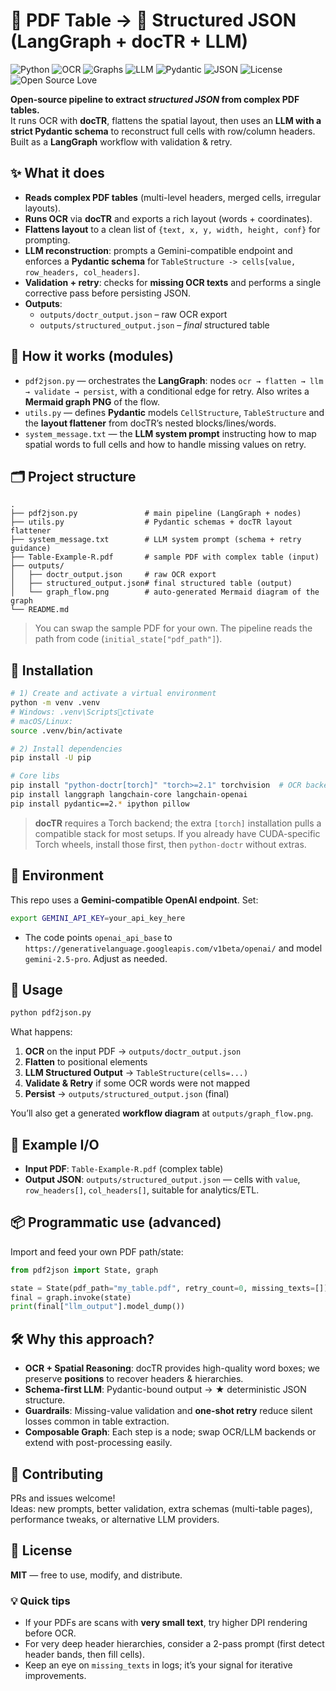 # 📄 PDF Table → 🧩 Structured JSON (LangGraph + docTR + LLM)

![Python](https://img.shields.io/badge/Python-3.10%2B-blue)
![OCR](https://img.shields.io/badge/OCR-docTR%20(Transformers)-orange)
![Graphs](https://img.shields.io/badge/Workflow-LangGraph-9cf)
![LLM](https://img.shields.io/badge/LLM-Gemini%20(OpenAI%20compat)-purple)
![Pydantic](https://img.shields.io/badge/Schema-Pydantic-informational)
![JSON](https://img.shields.io/badge/Output-Structured%20JSON-success)
![License](https://img.shields.io/badge/License-MIT-green)
![Open Source Love](https://img.shields.io/badge/%E2%9D%A4%EF%B8%8F-Open%20Source-pink)

**Open-source pipeline to extract *structured JSON* from complex PDF tables.**  
It runs OCR with **docTR**, flattens the spatial layout, then uses an **LLM with a strict Pydantic schema** to reconstruct full cells with row/column headers. Built as a **LangGraph** workflow with validation & retry.

## ✨ What it does

- **Reads complex PDF tables** (multi-level headers, merged cells, irregular layouts).
- **Runs OCR** via **docTR** and exports a rich layout (words + coordinates).
- **Flattens layout** to a clean list of `{text, x, y, width, height, conf}` for prompting.
- **LLM reconstruction**: prompts a Gemini-compatible endpoint and enforces a **Pydantic schema** for `TableStructure -> cells[value, row_headers, col_headers]`.
- **Validation + retry**: checks for **missing OCR texts** and performs a single corrective pass before persisting JSON.
- **Outputs**:
  - `outputs/doctr_output.json` – raw OCR export  
  - `outputs/structured_output.json` – *final* structured table

## 🧠 How it works (modules)

- `pdf2json.py` — orchestrates the **LangGraph**: nodes `ocr → flatten → llm → validate → persist`, with a conditional edge for retry. Also writes a **Mermaid graph PNG** of the flow.
- `utils.py` — defines **Pydantic** models `CellStructure`, `TableStructure` and the **layout flattener** from docTR’s nested blocks/lines/words.
- `system_message.txt` — the **LLM system prompt** instructing how to map spatial words to full cells and how to handle missing values on retry.

## 🗂 Project structure

```
.
├── pdf2json.py               # main pipeline (LangGraph + nodes)
├── utils.py                  # Pydantic schemas + docTR layout flattener
├── system_message.txt        # LLM system prompt (schema + retry guidance)
├── Table-Example-R.pdf       # sample PDF with complex table (input)
├── outputs/
│   ├── doctr_output.json     # raw OCR export
│   ├── structured_output.json# final structured table (output)
│   └── graph_flow.png        # auto-generated Mermaid diagram of the graph
└── README.md
```

> You can swap the sample PDF for your own. The pipeline reads the path from code (`initial_state["pdf_path"]`).

## 🔧 Installation

```bash
# 1) Create and activate a virtual environment
python -m venv .venv
# Windows: .venv\Scriptsctivate
# macOS/Linux:
source .venv/bin/activate

# 2) Install dependencies
pip install -U pip

# Core libs
pip install "python-doctr[torch]" "torch>=2.1" torchvision  # OCR backend
pip install langgraph langchain-core langchain-openai
pip install pydantic==2.* ipython pillow
```

> **docTR** requires a Torch backend; the extra `[torch]` installation pulls a compatible stack for most setups. If you already have CUDA-specific Torch wheels, install those first, then `python-doctr` without extras.

## 🔐 Environment

This repo uses a **Gemini-compatible OpenAI endpoint**. Set:

```bash
export GEMINI_API_KEY=your_api_key_here
```

- The code points `openai_api_base` to `https://generativelanguage.googleapis.com/v1beta/openai/` and model `gemini-2.5-pro`. Adjust as needed.

## 🚀 Usage

```bash
python pdf2json.py
```

What happens:

1) **OCR** on the input PDF → `outputs/doctr_output.json`  
2) **Flatten** to positional elements  
3) **LLM Structured Output** → `TableStructure(cells=...)`  
4) **Validate & Retry** if some OCR words were not mapped  
5) **Persist** → `outputs/structured_output.json` (final)

You’ll also get a generated **workflow diagram** at `outputs/graph_flow.png`.

## 🧪 Example I/O

- **Input PDF**: `Table-Example-R.pdf` (complex table)  
- **Output JSON**: `outputs/structured_output.json` — cells with `value`, `row_headers[]`, `col_headers[]`, suitable for analytics/ETL.

## 📦 Programmatic use (advanced)

Import and feed your own PDF path/state:

```python
from pdf2json import State, graph

state = State(pdf_path="my_table.pdf", retry_count=0, missing_texts=[])
final = graph.invoke(state)
print(final["llm_output"].model_dump())
```

## 🛠️ Why this approach?

- **OCR + Spatial Reasoning**: docTR provides high-quality word boxes; we preserve **positions** to recover headers & hierarchies.
- **Schema-first LLM**: Pydantic-bound output → ★ deterministic JSON structure.
- **Guardrails**: Missing-value validation and **one-shot retry** reduce silent losses common in table extraction.
- **Composable Graph**: Each step is a node; swap OCR/LLM backends or extend with post-processing easily.


## 🤝 Contributing

PRs and issues welcome!  
Ideas: new prompts, better validation, extra schemas (multi-table pages), performance tweaks, or alternative LLM providers.

## 📜 License

**MIT** — free to use, modify, and distribute.

### 💡 Quick tips

- If your PDFs are scans with **very small text**, try higher DPI rendering before OCR.  
- For very deep header hierarchies, consider a 2-pass prompt (first detect header bands, then fill cells).  
- Keep an eye on `missing_texts` in logs; it’s your signal for iterative improvements.
